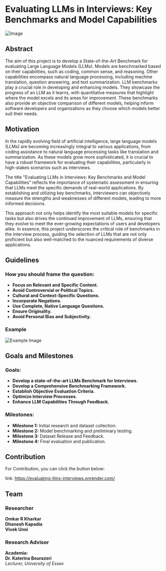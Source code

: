 # Evaluating LLMs in Interviews: Key Benchmarks and Model Capabilities
![Image](https://github.com/Omkar1634/Evaluating-LLMs-Interviews/blob/main/webapp/asset/1.png)
## Abstract

The aim of this project is to develop a State-of-the-Art Benchmark for evaluating Large Language Models (LLMs). Models are benchmarked based on their capabilities, such as coding, common sense, and reasoning. Other capabilities encompass natural language processing, including machine translation, question answering, and text summarization. LLM benchmarks play a crucial role in developing and enhancing models. They showcase the progress of an LLM as it learns, with quantitative measures that highlight where the model excels and its areas for improvement. These benchmarks also provide an objective comparison of different models, helping inform software developers and organizations as they choose which models better suit their needs.

## Motivation

In the rapidly evolving field of artificial intelligence, large language models (LLMs) are becoming increasingly integral to various applications, from coding assistance to natural language processing tasks like translation and summarization. As these models grow more sophisticated, it is crucial to have a robust framework for evaluating their capabilities, particularly in high-stakes scenarios such as interviews.

The title "Evaluating LLMs in Interviews: Key Benchmarks and Model Capabilities" reflects the importance of systematic assessment in ensuring that LLMs meet the specific demands of real-world applications. By establishing and utilizing key benchmarks, interviewers can objectively measure the strengths and weaknesses of different models, leading to more informed decisions.

This approach not only helps identify the most suitable models for specific tasks but also drives the continued improvement of LLMs, ensuring that they evolve to meet the ever-growing expectations of users and developers alike. In essence, this project underscores the critical role of benchmarks in the interview process, guiding the selection of LLMs that are not only proficient but also well-matched to the nuanced requirements of diverse applications.

## Guidelines

### How you should frame the question:

- **Focus on Relevant and Specific Content.**
- **Avoid Controversial or Political Topics.**
- **Cultural and Context-Specific Questions.**
- **Incorporate Negations.**
- **Use Complete, Native Language Questions.**
- **Ensure Originality.**
- **Avoid Personal Bias and Subjectivity.**

### Example

![Example Image](https://github.com/Omkar1634/Evaluating-LLMs-Interviews/blob/main/webapp/asset/eg.png)

## Goals and Milestones

### Goals:

- **Develop a state-of-the-art LLMs Benchmark for Interviews.**
- **Develop a Comprehensive Benchmarking Framework.**
- **Establish Objective Evaluation Criteria.**
- **Optimize Interview Processes.**
- **Enhance LLM Capabilities Through Feedback.**

### Milestones:

- **Milestone 1:** Initial research and dataset collection.
- **Milestone 2:** Model benchmarking and preliminary testing.
- **Milestone 3:** Dataset Release and Feedback.
- **Milestone 4:** Final evaluation and publication.

## Contribution

For Contribution, you can click the button below:

link: https://evaluating-llms-interviews.onrender.com/

## Team

### Researcher

**Omkar R Kharkar**  
**Dhanesh Kapadia** <br>
**Vivek Unni**

### Research Advisor

**Academia:**  
**Dr. Katerina Bourazeri**  
_Lecturer, University of Essex_
